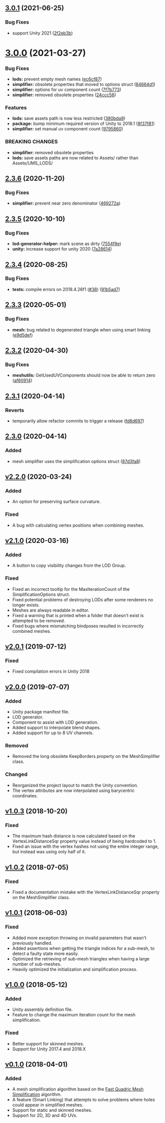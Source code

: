 ## [3.0.1](https://github.com/Whinarn/UnityMeshSimplifier/compare/v3.0.0...v3.0.1) (2021-06-25)


### Bug Fixes

* support Unity 2021 ([2f2eb3b](https://github.com/Whinarn/UnityMeshSimplifier/commit/2f2eb3bee2ac1d1691373200983ac64ae507dfc8))

# [3.0.0](https://github.com/Whinarn/UnityMeshSimplifier/compare/v2.3.6...v3.0.0) (2021-03-27)


### Bug Fixes

* **lods:** prevent empty mesh names ([ec6cf87](https://github.com/Whinarn/UnityMeshSimplifier/commit/ec6cf87c4c652aca953cb782d8796749037322a6))
* **simplifier:** obsolete properties that moved to options struct ([84664d1](https://github.com/Whinarn/UnityMeshSimplifier/commit/84664d1852da93e5206f335d17db7025c7be5281))
* **simplifier:** options for uv component count ([7f7b773](https://github.com/Whinarn/UnityMeshSimplifier/commit/7f7b77370442f5e49dd74b2e8c39a427b21980ab))
* **simplifier:** removed obsolete properties ([24ccc56](https://github.com/Whinarn/UnityMeshSimplifier/commit/24ccc5663c1281e2feadf6c03e947481a68844c2))


### Features

* **lods:** save assets path is now less restricted ([380bda9](https://github.com/Whinarn/UnityMeshSimplifier/commit/380bda999c8b95baed6a6533b0b66bfb4eb8d2c9))
* **package:** bump minimum required version of Unity to 2018.1 ([8f37f81](https://github.com/Whinarn/UnityMeshSimplifier/commit/8f37f81a7688c2ff3a895c9616e4b171cd54a633))
* **simplifier:** set manual uv component count ([9795860](https://github.com/Whinarn/UnityMeshSimplifier/commit/9795860c6354b87924b97b354688e2b59098eda7))


### BREAKING CHANGES

* **simplifier:** removed obsolete properties
* **lods:** save assets paths are now related to Assets/ rather
than Assets/UMS_LODS/

## [2.3.6](https://github.com/Whinarn/UnityMeshSimplifier/compare/v2.3.5...v2.3.6) (2020-11-20)


### Bug Fixes

* **simplifier:** prevent near zero denominator ([469272a](https://github.com/Whinarn/UnityMeshSimplifier/commit/469272ae031774383eb13253e7e2d5abbaafe79c))

## [2.3.5](https://github.com/Whinarn/UnityMeshSimplifier/compare/v2.3.4...v2.3.5) (2020-10-10)


### Bug Fixes

* **lod-generator-helper:** mark scene as dirty ([7554f8e](https://github.com/Whinarn/UnityMeshSimplifier/commit/7554f8ecb7cd105aacdad4a07d32eaf081cf7ae3))
* **unity:** increase support for unity 2020 ([7a28614](https://github.com/Whinarn/UnityMeshSimplifier/commit/7a286148aecef6f7918abce34f3e7000f2856f4a))

## [2.3.4](https://github.com/Whinarn/UnityMeshSimplifier/compare/v2.3.3...v2.3.4) (2020-08-25)


### Bug Fixes

* **tests:** compile errors on 2018.4.26f1 ([#38](https://github.com/Whinarn/UnityMeshSimplifier/issues/38)) ([91b5ad7](https://github.com/Whinarn/UnityMeshSimplifier/commit/91b5ad7de7d6f77d29275fc69d3e7506df6a586f))

## [2.3.3](https://github.com/Whinarn/UnityMeshSimplifier/compare/v2.3.2...v2.3.3) (2020-05-01)


### Bug Fixes

* **mesh:** bug related to degenerated triangle when using smart linking ([e9d5def](https://github.com/Whinarn/UnityMeshSimplifier/commit/e9d5def2eb6e18eed7e9f86943e5d32bf0721d60))

## [2.3.2](https://github.com/Whinarn/UnityMeshSimplifier/compare/v2.3.1...v2.3.2) (2020-04-30)


### Bug Fixes

* **meshutils:** GetUsedUVComponents should now be able to return zero ([af60914](https://github.com/Whinarn/UnityMeshSimplifier/commit/af6091481d212f5c98bf1f8f16cf922367f0a08d))

## [2.3.1](https://github.com/Whinarn/UnityMeshSimplifier/compare/v2.3.0...v2.3.1) (2020-04-14)


### Reverts

* temporarily allow refactor commits to trigger a release ([fd8d697](https://github.com/Whinarn/UnityMeshSimplifier/commit/fd8d69751038f0d8a6fc9880c3159d3718d6a2ee))

## [2.3.0](https://github.com/Whinarn/UnityMeshSimplifier/compare/v2.2.0...v2.3.0) (2020-04-14)

### Added

* mesh simplifier uses the simplification options struct ([87d3fa8](https://github.com/Whinarn/UnityMeshSimplifier/commit/87d3fa81419c4fce2d360572290bfecee7a3fbf9))

## [v2.2.0](https://github.com/Whinarn/UnityMeshSimplifier/compare/v2.1.0...v2.2.0) (2020-03-24)


### Added

* An option for preserving surface curvature.

### Fixed

* A bug with calculating vertex positions when combining meshes.

## [v2.1.0](https://github.com/Whinarn/UnityMeshSimplifier/compare/v2.0.1...v2.1.0) (2020-03-16)


### Added

* A button to copy visibility changes from the LOD Group.

### Fixed

* Fixed an incorrect tooltip for the MaxIterationCount of the SimplificationOptions struct.
* Fixed potential problems of destroying LODs after some renderers no longer exists.
* Meshes are always readable in editor.
* Fixed a warning that is printed when a folder that doesn't exist is attempted to be removed.
* Fixed bugs where mismatching bindposes resulted in incorrectly combined meshes.

## [v2.0.1](https://github.com/Whinarn/UnityMeshSimplifier/compare/v2.0.0...v2.0.1) (2019-07-12)


### Fixed

* Fixed compilation errors in Unity 2018

## [v2.0.0](https://github.com/Whinarn/UnityMeshSimplifier/compare/v1.0.3-legacy...v2.0.0) (2019-07-07)


### Added

* Unity package manifest file.
* LOD generator.
* Component to assist with LOD generation.
* Added support to interpolate blend shapes.
* Added support for up to 8 UV channels.

### Removed

* Removed the long obsolete KeepBorders property on the MeshSimplifier class.

### Changed

* Reorganized the project layout to match the Unity convention.
* The vertex attributes are now interpolated using barycentric coordinates.

## [v1.0.3](https://github.com/Whinarn/UnityMeshSimplifier/compare/v1.0.2-legacy...v1.0.3-legacy) (2018-10-20)


### Fixed

* The maximum hash distance is now calculated based on the VertexLinkDistanceSqr property value instead of being hardcoded to 1.
* Fixed an issue with the vertex hashes not using the entire integer range, but instead was using only half of it.

## [v1.0.2](https://github.com/Whinarn/UnityMeshSimplifier/compare/v1.0.1-legacy...v1.0.2-legacy) (2018-07-05)


### Fixed

* Fixed a documentation mistake with the VertexLinkDistanceSqr property on the MeshSimplifier class.

## [v1.0.1](https://github.com/Whinarn/UnityMeshSimplifier/compare/v1.0.0-legacy...v1.0.1-legacy) (2018-06-03)


### Fixed

* Added more exception throwing on invalid parameters that wasn't previously handled.
* Added assertions when getting the triangle indices for a sub-mesh, to detect a faulty state more easily.
* Optimized the retrieving of sub-mesh triangles when having a large number of sub-meshes.
* Heavily optimized the initialization and simplification process.

## [v1.0.0](https://github.com/Whinarn/UnityMeshSimplifier/compare/v0.1.0-legacy...v1.0.0-legacy) (2018-05-12)


### Added

* Unity assembly definition file.
* Feature to change the maximum iteration count for the mesh simplification.

### Fixed

* Better support for skinned meshes.
* Support for Unity 2017.4 and 2018.X

## [v0.1.0](https://github.com/Whinarn/UnityMeshSimplifier/releases/tag/v0.1.0-legacy) (2018-04-01)


### Added

* A mesh simplification algorithm based on the [Fast Quadric Mesh Simplification](https://github.com/sp4cerat/Fast-Quadric-Mesh-Simplification) algorithm.
* A feature (Smart Linking) that attempts to solve problems where holes could appear in simplified meshes.
* Support for static and skinned meshes.
* Support for 2D, 3D and 4D UVs.
